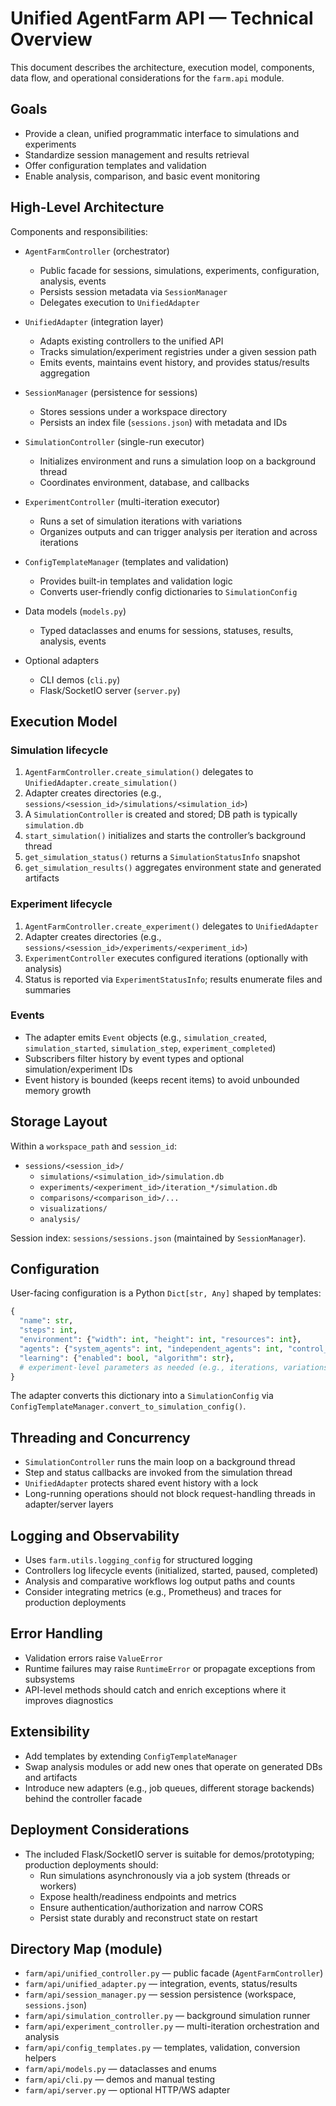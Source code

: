 # Unified AgentFarm API — Technical Overview

This document describes the architecture, execution model, components, data flow, and operational considerations for the `farm.api` module.

## Goals

- Provide a clean, unified programmatic interface to simulations and experiments
- Standardize session management and results retrieval
- Offer configuration templates and validation
- Enable analysis, comparison, and basic event monitoring

## High-Level Architecture

Components and responsibilities:

- `AgentFarmController` (orchestrator)
  - Public facade for sessions, simulations, experiments, configuration, analysis, events
  - Persists session metadata via `SessionManager`
  - Delegates execution to `UnifiedAdapter`

- `UnifiedAdapter` (integration layer)
  - Adapts existing controllers to the unified API
  - Tracks simulation/experiment registries under a given session path
  - Emits events, maintains event history, and provides status/results aggregation

- `SessionManager` (persistence for sessions)
  - Stores sessions under a workspace directory
  - Persists an index file (`sessions.json`) with metadata and IDs

- `SimulationController` (single-run executor)
  - Initializes environment and runs a simulation loop on a background thread
  - Coordinates environment, database, and callbacks

- `ExperimentController` (multi-iteration executor)
  - Runs a set of simulation iterations with variations
  - Organizes outputs and can trigger analysis per iteration and across iterations

- `ConfigTemplateManager` (templates and validation)
  - Provides built-in templates and validation logic
  - Converts user-friendly config dictionaries to `SimulationConfig`

- Data models (`models.py`)
  - Typed dataclasses and enums for sessions, statuses, results, analysis, events

- Optional adapters
  - CLI demos (`cli.py`)
  - Flask/SocketIO server (`server.py`)

## Execution Model

### Simulation lifecycle
1. `AgentFarmController.create_simulation()` delegates to `UnifiedAdapter.create_simulation()`
2. Adapter creates directories (e.g., `sessions/<session_id>/simulations/<simulation_id>`)
3. A `SimulationController` is created and stored; DB path is typically `simulation.db`
4. `start_simulation()` initializes and starts the controller’s background thread
5. `get_simulation_status()` returns a `SimulationStatusInfo` snapshot
6. `get_simulation_results()` aggregates environment state and generated artifacts

### Experiment lifecycle
1. `AgentFarmController.create_experiment()` delegates to `UnifiedAdapter`
2. Adapter creates directories (e.g., `sessions/<session_id>/experiments/<experiment_id>`)
3. `ExperimentController` executes configured iterations (optionally with analysis)
4. Status is reported via `ExperimentStatusInfo`; results enumerate files and summaries

### Events
- The adapter emits `Event` objects (e.g., `simulation_created`, `simulation_started`, `simulation_step`, `experiment_completed`)
- Subscribers filter history by event types and optional simulation/experiment IDs
- Event history is bounded (keeps recent items) to avoid unbounded memory growth

## Storage Layout

Within a `workspace_path` and `session_id`:

- `sessions/<session_id>/`
  - `simulations/<simulation_id>/simulation.db`
  - `experiments/<experiment_id>/iteration_*/simulation.db`
  - `comparisons/<comparison_id>/...`
  - `visualizations/`
  - `analysis/`

Session index: `sessions/sessions.json` (maintained by `SessionManager`).

## Configuration

User-facing configuration is a Python `Dict[str, Any]` shaped by templates:

```python
{
  "name": str,
  "steps": int,
  "environment": {"width": int, "height": int, "resources": int},
  "agents": {"system_agents": int, "independent_agents": int, "control_agents": int},
  "learning": {"enabled": bool, "algorithm": str},
  # experiment-level parameters as needed (e.g., iterations, variations)
}
```

The adapter converts this dictionary into a `SimulationConfig` via `ConfigTemplateManager.convert_to_simulation_config()`.

## Threading and Concurrency

- `SimulationController` runs the main loop on a background thread
- Step and status callbacks are invoked from the simulation thread
- `UnifiedAdapter` protects shared event history with a lock
- Long-running operations should not block request-handling threads in adapter/server layers

## Logging and Observability

- Uses `farm.utils.logging_config` for structured logging
- Controllers log lifecycle events (initialized, started, paused, completed)
- Analysis and comparative workflows log output paths and counts
- Consider integrating metrics (e.g., Prometheus) and traces for production deployments

## Error Handling

- Validation errors raise `ValueError`
- Runtime failures may raise `RuntimeError` or propagate exceptions from subsystems
- API-level methods should catch and enrich exceptions where it improves diagnostics

## Extensibility

- Add templates by extending `ConfigTemplateManager`
- Swap analysis modules or add new ones that operate on generated DBs and artifacts
- Introduce new adapters (e.g., job queues, different storage backends) behind the controller facade

## Deployment Considerations

- The included Flask/SocketIO server is suitable for demos/prototyping; production deployments should:
  - Run simulations asynchronously via a job system (threads or workers)
  - Expose health/readiness endpoints and metrics
  - Ensure authentication/authorization and narrow CORS
  - Persist state durably and reconstruct state on restart

## Directory Map (module)

- `farm/api/unified_controller.py` — public facade (`AgentFarmController`)
- `farm/api/unified_adapter.py` — integration, events, status/results
- `farm/api/session_manager.py` — session persistence (workspace, `sessions.json`)
- `farm/api/simulation_controller.py` — background simulation runner
- `farm/api/experiment_controller.py` — multi-iteration orchestration and analysis
- `farm/api/config_templates.py` — templates, validation, conversion helpers
- `farm/api/models.py` — dataclasses and enums
- `farm/api/cli.py` — demos and manual testing
- `farm/api/server.py` — optional HTTP/WS adapter

